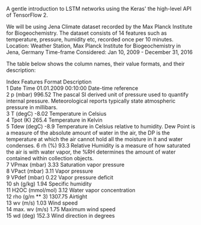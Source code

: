 A gentle introduction to LSTM networks using the Keras' the high-level API of TensorFlow 2.

We will be using Jena Climate dataset recorded by the Max Planck Institute for Biogeochemistry. The dataset consists of 14 features such as temperature, pressure, humidity etc, recorded once per 10 minutes.
Location: Weather Station, Max Planck Institute for Biogeochemistry in Jena, Germany
Time-frame Considered: Jan 10, 2009 - December 31, 2016

The table below shows the column names, their value formats, and their description:

Index	Features	Format	Description  
1	Date Time	01.01.2009 00:10:00	Date-time reference  
2	p (mbar)	996.52	The pascal SI derived unit of pressure used to quantify internal pressure. Meteorological reports typically state atmospheric pressure in millibars.  
3	T (degC)	-8.02	Temperature in Celsius  
4	Tpot (K)	265.4	Temperature in Kelvin  
5	Tdew (degC)	-8.9	Temperature in Celsius relative to humidity. Dew Point is a measure of the absolute amount of water in the air, the DP is the temperature at which the air cannot hold all the moisture in it and water condenses.
6	rh (%)	93.3	Relative Humidity is a measure of how saturated the air is with water vapor, the %RH determines the amount of water contained within collection objects.  
7	VPmax (mbar)	3.33	Saturation vapor pressure  
8	VPact (mbar)	3.11	Vapor pressure  
9	VPdef (mbar)	0.22	Vapor pressure deficit  
10	sh (g/kg)	1.94	Specific humidity  
11	H2OC (mmol/mol)	3.12	Water vapor concentration  
12	rho (g/m ** 3)	1307.75	Airtight  
13	wv (m/s)	1.03	Wind speed  
14	max. wv (m/s)	1.75	Maximum wind speed  
15	wd (deg)	152.3	Wind direction in degrees  
